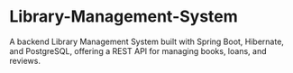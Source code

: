 # Library-Management-System
A backend Library Management System built with Spring Boot, Hibernate, and PostgreSQL, offering a REST API for managing books, loans, and reviews.
